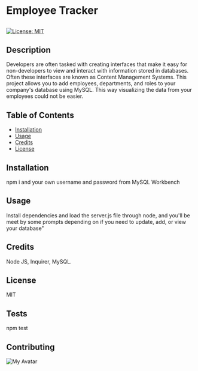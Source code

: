 # Employee Tracker

##    
[![License: MIT](https://img.shields.io/badge/License-MIT-yellow.svg)](https://opensource.org/licenses/MIT)

## Description 
    
Developers are often tasked with creating interfaces that make it easy for non-developers to view and interact with information stored in databases. Often these interfaces are known as Content Management Systems. This project allows you to add employees, departments, and roles to your company's database using MySQL. This way visualizing the data from your employees could not be easier. 
    
## Table of Contents
    
    
* [Installation](#installation)
* [Usage](#usage)
* [Credits](#credits)
* [License](#license)
    
    
## Installation
    
npm i and your own username and password from MySQL Workbench
    
## Usage 
    
Install dependencies and load the server.js file through node, and you'll be meet by some prompts depending on if you need to update, add, or view your database"
    
## Credits
    
Node JS, Inquirer, MySQL.
    
## License
    
MIT

## Tests

npm test

## Contributing



![My Avatar](https://avatars2.githubusercontent.com/u/57790156?v=4)

